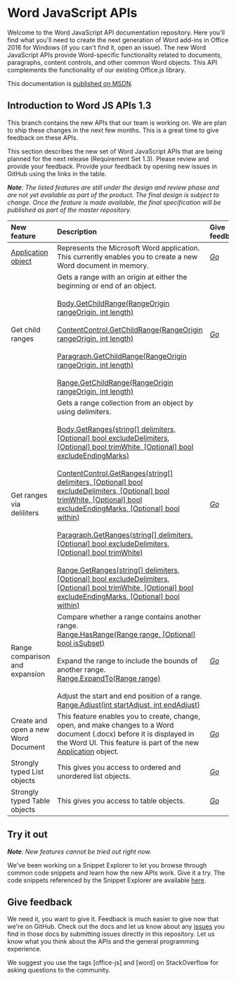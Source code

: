 # Word JavaScript APIs

Welcome to the Word JavaScript API documentation repository. Here you'll find what you'll need to create the next generation of Word add-ins in Office 2016 for Windows (if you can't find it, open an issue). The new Word JavaScript APIs provide Word-specific functionality related to documents, paragraphs, content controls, and other common Word objects. This API complements the functionality of our existing Office.js library. 

This documentation is [published on MSDN](https://msdn.microsoft.com/EN-US/library/office/mt616496.aspx). 

## Introduction to Word JS APIs 1.3 
This branch contains the new APIs that our team is working on. We are plan to ship these changes in the next few months. This is a great time to give feedback on these APIs.

This section describes the new set of Word JavaScript APIs that are being planned for the next release (Requirement Set 1.3). Please review and provide your feedback. Provide your feedback by opening new issues in GitHub using the links in the table. 

_**Note**: The listed features are still under the design and review phase and are not yet available as part of the product. The final design is subject to change. Once the feature is made available, the final specification will be published as part of the master repository._


| New feature	   | Description	| Give feedback|
|:---------------|:--------|:----------|
|[Application object](word-add-ins-javascript-reference/application.md)| Represents the Microsoft Word application. This currently enables you to create a new Word document in memory. | _[Go](https://github.com/OfficeDev/office-js-docs/issues/new?title=WordJs-1.3-OpenSpec-NewApplicationObject)_|
|Get child ranges| Gets a range with an origin at either the beginning or end of an object.<br/><br/> [Body.GetChildRange(RangeOrigin rangeOrigin, int length)](word-add-ins-javascript-reference/body.md#getchildrangerangeorigin-string-length-number) <br/><br/>[ContentControl.GetChildRange(RangeOrigin rangeOrigin, int length)](word-add-ins-javascript-reference/contentcontrol.md#getchildrangerangeorigin-string-length-number) <br/><br/> [Paragraph.GetChildRange(RangeOrigin rangeOrigin, int length)](word-add-ins-javascript-reference/paragraph.md#getchildrangerangeorigin-string-length-number) <br/><br/> [Range.GetChildRange(RangeOrigin rangeOrigin, int length)](word-add-ins-javascript-reference/range.md#getchildrangerangeorigin-string-length-number) | _[Go](https://github.com/OfficeDev/office-js-docs/issues/new?title=WordJs-1.3-OpenSpec-GetChildRanges)_|
|Get ranges via deliliters | Gets a range collection from an object by using delimiters.<br/><br/>[Body.GetRanges(string[] delimiters, [Optional] bool excludeDelimiters, [Optional] bool trimWhite, [Optional] bool excludeEndingMarks)](word-add-ins-javascript-reference/body.md#getrangesdelimiters-string-excludedelimiters-bool-trimwhite-bool-excludeendingmarks-bool) <br/><br/>  [ContentControl.GetRanges(string[] delimiters, [Optional] bool excludeDelimiters, [Optional] bool trimWhite, [Optional] bool excludeEndingMarks, [Optional] bool within)](word-add-ins-javascript-reference/contentcontrol.md#getrangesdelimiters-string-excludedelimiters-bool-trimwhite-bool-excludeendingmarks-bool) <br/><br/> [Paragraph.GetRanges(string[] delimiters, [Optional] bool excludeDelimiters, [Optional] bool trimWhite)](word-add-ins-javascript-reference/paragraph.md#getrangesdelimiters-string-excludedelimiters-bool-trimwhite-bool) <br/><br/> [Range.GetRanges(string[] delimiters, [Optional] bool excludeDelimiters, [Optional] bool trimWhite, [Optional] bool excludeEndingMarks, [Optional] bool within)](word-add-ins-javascript-reference/range.md#getrangesdelimiters-string-excludedelimiters-bool-trimwhite-bool-excludeendingmarks-bool) | _[Go](https://github.com/OfficeDev/office-js-docs/issues/new?title=WordJs-1.3-OpenSpec-GetRangesViaDelimiters)_|
|Range comparison and expansion| Compare whether a range contains another range.<br/> [Range.HasRange(Range range, [Optional] bool isSubset)](word-add-ins-javascript-reference/range.md#hasrangerange-range-issubset-bool)  <br/><br/> Expand the range to include the bounds of another range.<br/> [Range.ExpandTo(Range range)](word-add-ins-javascript-reference/range.md#expandtorange-range) <br/><br/>Adjust the start and end position of a range. <br/> [Range.Adjust(int startAdjust, int endAdjust)](word-add-ins-javascript-reference/range.md#adjuststartadjust-number-endadjust-number)  | _[Go](https://github.com/OfficeDev/office-js-docs/issues/new?title=WordJs-1.3-OpenSpec-RangeCompareAndExpansion)_|
|Create and open a new Word Document| This feature enables you to create, change, open, and make changes to a Word document (.docx) before it is displayed in the Word UI. This feature is part of the new [Application](word-add-ins-javascript-reference/application.md) object. | _[Go](https://github.com/OfficeDev/office-js-docs/issues/new?title=WordJs-1.3-OpenSpec-NewWordDocument)_|
|Strongly typed List objects| 	This gives you access to ordered and unordered list objects. | _[Go](https://github.com/OfficeDev/office-js-docs/issues/new?title=WordJs-1.3-OpenSpec-NewListObject)_|
|Strongly typed Table objects| 	This gives you access to table objects. | _[Go](https://github.com/OfficeDev/office-js-docs/issues/new?title=WordJs-1.3-OpenSpec-NewTableObject)_|


## Try it out 

_**Note**: New features cannot be tried out right now._


We've been working on a Snippet Explorer to let you browse through common code snippets and learn how the new APIs work. Give it a try. The code snippets referenced by the Snippet Explorer are available [here](https://officesnippetexplorer.azurewebsites.net/#/snippets/word). 

## Give feedback

We need it, you want to give it. Feedback is much easier to give now that we're on GitHub. Check out the docs and let us know about any [issues](https://github.com/OfficeDev/office-js-docs/issues) you find in those docs by submitting issues directly in this repository. Let us know what you think about the APIs and the general programming experience. 

We suggest you use the tags [office-js] and [word] on StackOverflow for asking questions to the community.
